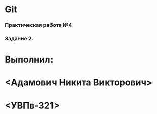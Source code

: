 # Git
### Практическая работа №4
### Задание 2.
# Выполнил:
# <Адамович Никита Викторович>
# <УВПв-321>